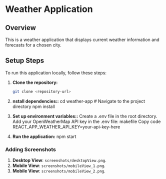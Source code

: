# Weather Application

## Overview

This is a weather application that displays current weather information and forecasts for a chosen city.

## Setup Steps

To run this application locally, follow these steps:

1. **Clone the repository:**

   ```bash
   git clone <repository-url>

   ```

2. **nstall dependencies::**
   cd weather-app # Navigate to the project directory
   npm install

3. **Set up environment variables::**
   Create a .env file in the root directory.
   Add your OpenWeatherMap API key in the .env file:
   makefile
   Copy code
   REACT_APP_WEATHER_API_KEY=your-api-key-here

4. **Run the application:**
   npm start

### Adding Screenshots

1. **Desktop View**: `screenshots/desktopView.png`.
2. **Mobile View**: `screenshots/mobileView_1.png`.
3. **Mobile View**: `screenshots/mobileView_2.png`.
